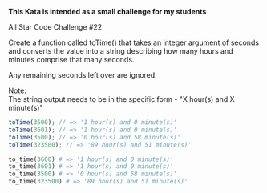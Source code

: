**This Kata is intended as a small challenge for my students**

All Star Code Challenge #22

Create a function called toTime() that takes an integer argument of seconds and converts the value into a string describing how many hours and minutes comprise that many seconds.

Any remaining seconds left over are ignored.

Note:  
The string output needs to be in the specific form - "X hour(s) and X minute(s)"

```javascript
toTime(3600); // => '1 hour(s) and 0 minute(s)'
toTime(3601); // => '1 hour(s) and 0 minute(s)'
toTime(3500); // => '0 hour(s) and 58 minute(s)'
toTime(323500); // => '89 hour(s) and 51 minute(s)'
```
```ruby
to_time(3600) # => '1 hour(s) and 0 minute(s)'
to_time(3601) # => '1 hour(s) and 0 minute(s)'
to_time(3500) # => '0 hour(s) and 58 minute(s)'
to_time(323500) # => '89 hour(s) and 51 minute(s)'
```